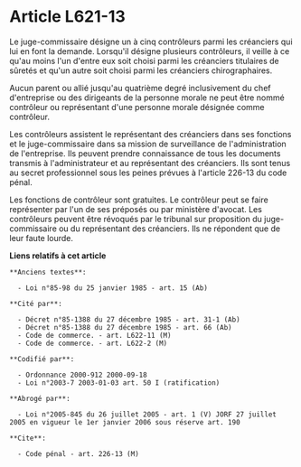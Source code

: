# Article L621-13

Le juge-commissaire désigne un à cinq contrôleurs parmi les créanciers qui lui en font la demande. Lorsqu'il désigne
plusieurs contrôleurs, il veille à ce qu'au moins l'un d'entre eux soit choisi parmi les créanciers titulaires de sûretés et
qu'un autre soit choisi parmi les créanciers chirographaires.

Aucun parent ou allié jusqu'au quatrième degré inclusivement du chef d'entreprise ou des dirigeants de la personne morale ne
peut être nommé contrôleur ou représentant d'une personne morale désignée comme contrôleur.

Les contrôleurs assistent le représentant des créanciers dans ses fonctions et le juge-commissaire dans sa mission de
surveillance de l'administration de l'entreprise. Ils peuvent prendre connaissance de tous les documents transmis à
l'administrateur et au représentant des créanciers. Ils sont tenus au secret professionnel sous les peines prévues à
l'article 226-13 du code pénal.

Les fonctions de contrôleur sont gratuites. Le contrôleur peut se faire représenter par l'un de ses préposés ou par ministère
d'avocat. Les contrôleurs peuvent être révoqués par le tribunal sur proposition du juge-commissaire ou du représentant des
créanciers. Ils ne répondent que de leur faute lourde.

**Liens relatifs à cet article**

	**Anciens textes**:

	  - Loi n°85-98 du 25 janvier 1985 - art. 15 (Ab)

	**Cité par**:

	  - Décret n°85-1388 du 27 décembre 1985 - art. 31-1 (Ab)
	  - Décret n°85-1388 du 27 décembre 1985 - art. 66 (Ab)
	  - Code de commerce. - art. L622-11 (M)
	  - Code de commerce. - art. L622-2 (M)

	**Codifié par**:

	  - Ordonnance 2000-912 2000-09-18
	  - Loi n°2003-7 2003-01-03 art. 50 I (ratification)

	**Abrogé par**:

	  - Loi n°2005-845 du 26 juillet 2005 - art. 1 (V) JORF 27 juillet 2005 en vigueur le 1er janvier 2006 sous réserve art. 190

	**Cite**:

	  - Code pénal - art. 226-13 (M)
